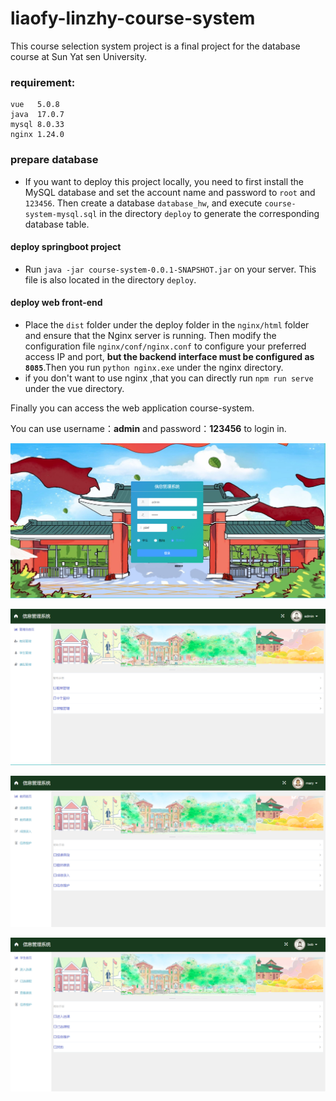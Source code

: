 # liaofy-linzhy-course-system
This course selection system project is a final project for the database course at Sun Yat sen University.



### requirement:

```
vue   5.0.8
java  17.0.7
mysql 8.0.33
nginx 1.24.0
```

### prepare database

- If you want to deploy this project locally, you need to first install the MySQL database and set the account name and password to `root` and `123456`. Then create a database `database_hw`, and execute `course-system-mysql.sql` in the directory `deploy` to generate the corresponding database table.

#### deploy springboot project

- Run `java -jar course-system-0.0.1-SNAPSHOT.jar` on your server. This file is also located in the directory `deploy`.

#### deploy web front-end

- Place the `dist` folder under the deploy folder in the `nginx/html` folder and ensure that the Nginx server is running. Then modify the configuration file `nginx/conf/nginx.conf` to configure your preferred access IP and port, **but the backend interface must be configured as `8085`**.Then you run `python nginx.exe` under the nginx directory.
- if you don't want to use nginx ,that you can directly run `npm run serve` under the vue directory.



Finally you can access the web application course-system.

You can use username：**admin** and password：**123456** to login in.

![](./assets/login.png)

![](./assets/admin.png)

![](./assets/teacher.png)

![](./assets/student.png)

